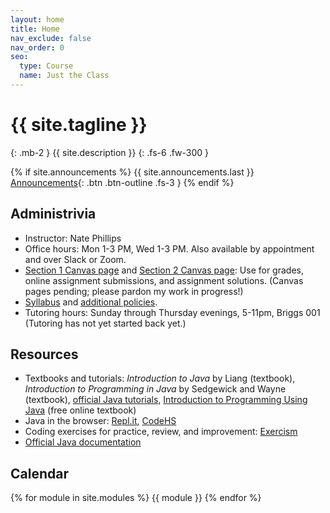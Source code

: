 ```yaml
---
layout: home
title: Home
nav_exclude: false
nav_order: 0
seo:
  type: Course
  name: Just the Class
---
```


# {{ site.tagline }}
{: .mb-2 }
{{ site.description }}
{: .fs-6 .fw-300 }

{% if site.announcements %}
{{ site.announcements.last }}
[Announcements](announcements.md){: .btn .btn-outline .fs-3 }
{% endif %}

## Administrivia
- Instructor: Nate Phillips
- Office hours: Mon 1-3 PM, Wed 1-3 PM.  Also available by appointment and over Slack or Zoom.
- [Section 1 Canvas page](https://rhodes.instructure.com/courses/6557) and [Section 2 Canvas page](https://rhodes.instructure.com/courses/6563): Use for grades, online assignment submissions, and assignment solutions. (Canvas pages pending; please pardon my work in progress!)
- [Syllabus](syllabus/syllabus-142-s24.pdf) and [additional policies](syllabus/additional-policies-142-s24.pdf).
- Tutoring hours: Sunday through Thursday evenings, 5-11pm, Briggs 001 (Tutoring has not yet started back yet.)

## Resources
- Textbooks and tutorials: *Introduction to Java* by Liang (textbook), 
	*Introduction to Programming in Java* by Sedgewick and Wayne (textbook),
        [official Java tutorials](https://docs.oracle.com/javase/tutorial/), 
        [Introduction to Programming Using Java](http://math.hws.edu/javanotes/index.html) (free online textbook)
- Java in the browser: [Repl.it](http://repl.it/new/java), <a href="http://codehs.com">CodeHS</a>
- Coding exercises for practice, review, and improvement: [Exercism](https://exercism.org/tracks/java/exercises)
- <a href="https://docs.oracle.com/en/java/javase/17/docs/api/">Official Java documentation</a>
     

## Calendar
{% for module in site.modules %}
{{ module }}
{% endfor %}

